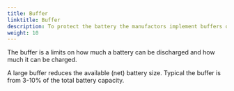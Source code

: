 ```yaml
---
title: Buffer
linktitle: Buffer
description: To protect the battery the manufactors implement buffers on batteries.
weight: 10
---
```

<!-- markdownlint-disable MD033 -->

The buffer is a limits on how much a battery can be discharged and how much it can be charged. 

A large buffer reduces the available (net) battery size. Typical the buffer is from 3-10% of the total battery capacity. 



